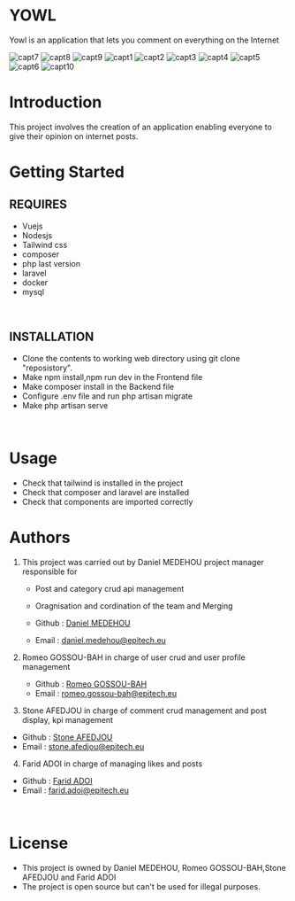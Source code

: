# YOWL
Yowl is an application that lets you comment on everything on the Internet

![capt7](./Frontend/src/assets/images/capt7.png)
![capt8](./Frontend/src/assets/images/capt8.png)
![capt9](./Frontend/src/assets/images/capt9.png)
![capt1](./Frontend/src/assets/images/capt1.png)
![capt2](./Frontend/src/assets/images/capt2.png)
![capt3](./Frontend/src/assets/images/capt3.png)
![capt4](./Frontend/src/assets/images/capt4.png)
![capt5](./Frontend/src/assets/images/capt5.png)
![capt6](./Frontend/src/assets/images/capt6.png)
![capt10](./Frontend/src/assets/images/capt10.png)

# Introduction 
This project involves the creation of an application enabling everyone to give their opinion on internet posts.

# Getting Started

##  REQUIRES
-  Vuejs
-  Nodesjs
-  Tailwind css
-  composer
-  php last version
-  laravel
-  docker
-  mysql
<br>

## INSTALLATION

-   Clone the contents to working web directory using git clone "reposistory".
-   Make npm install,npm run dev in the Frontend file
-   Make composer install in the Backend file
-   Configure .env file and run php artisan migrate
-   Make php artisan serve
<br>

# Usage

- Check that tailwind is installed in the project
- Check that composer and laravel are installed 
- Check that components are imported correctly

# Authors
1. This project was carried out by Daniel MEDEHOU project manager responsible for

   - Post and category crud api management
   - Oragnisation and cordination of the team and Merging

   - Github : [Daniel MEDEHOU](https://github.com/Brandon22030)
   - Email : daniel.medehou@epitech.eu

2. Romeo GOSSOU-BAH in charge of user crud and user profile management

   * Github : [Romeo GOSSOU-BAH](https://github.com/Romeo2520)
   * Email : romeo.gossou-bah@epitech.eu

3.  Stone AFEDJOU in charge of comment crud management and post display, kpi management

   * Github : [Stone AFEDJOU](https://github.com/stonefadel02)
   * Email : stone.afedjou@epitech.eu

4.  Farid ADOI in charge of managing likes and posts 

   * Github : [Farid ADOI](https://github.com/Fqr1d0)
   * Email : farid.adoi@epitech.eu

<br>

# License

- This project is owned by Daniel MEDEHOU, Romeo GOSSOU-BAH,Stone AFEDJOU and Farid ADOI
- The project is open source but can't be used for illegal purposes.
